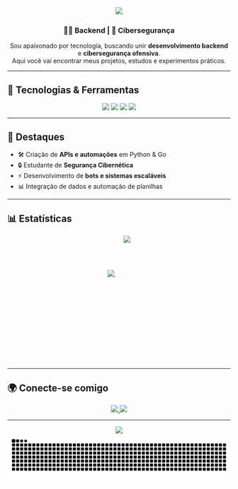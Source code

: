 <!-- Banner -->
<div align="center">
  <img src="https://capsule-render.vercel.app/api?type=waving&color=0:0B0B0B,100:FF0000&height=200&section=header&text=Italo%20Santos&fontSize=42&fontColor=FFFFFF&animation=fadeIn&fontAlignY=35&desc=Offensive%20Security%20%7C%20Red%20Team&descAlign=50&descAlignY=65"/>
</div>

<!-- Intro -->
<h3 align="center">👨‍💻 Backend | 🔐 Cibersegurança</h3>

<p align="center">
Sou apaixonado por tecnologia, buscando unir <b>desenvolvimento backend</b> e <b>cibersegurança ofensiva</b>.<br/>
Aqui você vai encontrar meus projetos, estudos e experimentos práticos.
</p>

---

## 🚀 Tecnologias & Ferramentas
<div align="center">
  <img src="https://cdn.jsdelivr.net/gh/devicons/devicon/icons/python/python-original.svg" width="50"/>
  <img src="https://cdn.jsdelivr.net/gh/devicons/devicon@latest/icons/go/go-original-wordmark.svg" width="50"/>
  <img src="https://cdn.jsdelivr.net/gh/devicons/devicon/icons/django/django-plain.svg" width="50"/>
  <img src="https://cdn.jsdelivr.net/gh/devicons/devicon@latest/icons/flask/flask-original-wordmark.svg" width="50"/>
</div>

---

## 📌 Destaques
- 🛠️ Criação de **APIs e automações** em Python & Go  
- 🔒 Estudante de **Segurança Cibernética**  
- ⚡ Desenvolvimento de **bots e sistemas escaláveis**  
- 📊 Integração de dados e automação de planilhas  

---

## 📊 Estatísticas

<div align="center" style="display: flex; align-items: center; justify-content: center; gap: 20px;">
  <img src="https://github-readme-stats.vercel.app/api?username=italoo97&show_icons=true&theme=tokyonight&hide_border=true&count_private=true" height="130"/>
  <img src="https://github-readme-stats.vercel.app/api/top-langs/?username=italoo97&layout=compact&theme=tokyonight&hide_border=true" height="285"/>
</div>



---

## 🌍 Conecte-se comigo
<p align="center">
  <a href="[https://www.linkedin.com](https://www.linkedin.com/in/italohbsantos)" target="_blank">
    <img src="https://img.shields.io/badge/LinkedIn-0077B5?style=for-the-badge&logo=linkedin&logoColor=white"/>
  </a>
  <a href="mailto:italohugodf39@email.com">
    <img src="https://img.shields.io/badge/Email-D14836?style=for-the-badge&logo=gmail&logoColor=white"/>
  </a>
</p>

---

<!-- Footer -->
<div align="center">
  <img src="https://capsule-render.vercel.app/api?type=waving&color=0:0B0B0B,100:FF0000&height=120&section=footer"/>
</div>
<div align="center">
  <img src="https://raw.githubusercontent.com/italoo97/italoo97/output/snake.svg" alt="Snake animation" />
</div>

